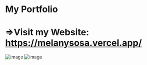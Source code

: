 
# My Portfolio
# =>Visit my Website: https://melanysosa.vercel.app/
![image](https://user-images.githubusercontent.com/82476871/188961068-c1c47830-cd51-4b94-894b-0e70374fafb9.png)
![image](https://user-images.githubusercontent.com/82476871/188961281-bb279492-9d8b-4544-932c-99a00d6fd5a5.png)

